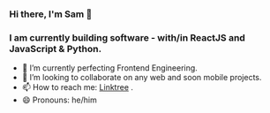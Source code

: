 ### Hi there, I'm Sam 👋 
### I am currently building software - with/in ReactJS and JavaScript & Python.

- 🌱 I’m currently perfecting Frontend Engineering.
- 👯 I’m looking to collaborate on any web and soon mobile projects.
- 📫 How to reach me: [Linktree](https://linktr.ee/SamuelNWanyoike) .
- 😄 Pronouns: he/him
